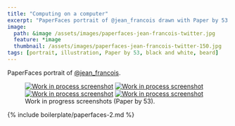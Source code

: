 ```yaml
---
title: "Computing on a computer"
excerpt: "PaperFaces portrait of @jean_francois drawn with Paper by 53 on an iPad."
image: 
  path: &image /assets/images/paperfaces-jean-francois-twitter.jpg 
  feature: *image
  thumbnail: /assets/images/paperfaces-jean-francois-twitter-150.jpg
tags: [portrait, illustration, Paper by 53, black and white, beard]
---
```


PaperFaces portrait of [@jean_francois](http://twitter.com/jean_francois).

<figure class="half">
	<a href="{{ site.url }}/assets/images/paperfaces-jean-francois-process-1-lg.jpg"><img src="{{ site.url }}/assets/images/paperfaces-jean-francois-process-1-600.jpg" alt="Work in process screenshot"></a>
	<a href="{{ site.url }}/assets/images/paperfaces-jean-francois-process-2-lg.jpg"><img src="{{ site.url }}/assets/images/paperfaces-jean-francois-process-2-600.jpg" alt="Work in process screenshot"></a>
	<a href="{{ site.url }}/assets/images/paperfaces-jean-francois-process-3-lg.jpg"><img src="{{ site.url }}/assets/images/paperfaces-jean-francois-process-3-600.jpg" alt="Work in process screenshot"></a>
	<a href="{{ site.url }}/assets/images/paperfaces-jean-francois-process-4-lg.jpg"><img src="{{ site.url }}/assets/images/paperfaces-jean-francois-process-4-600.jpg" alt="Work in process screenshot"></a>
	<figcaption>Work in progress screenshots (Paper by 53).</figcaption>
</figure>

{% include boilerplate/paperfaces-2.md %}
